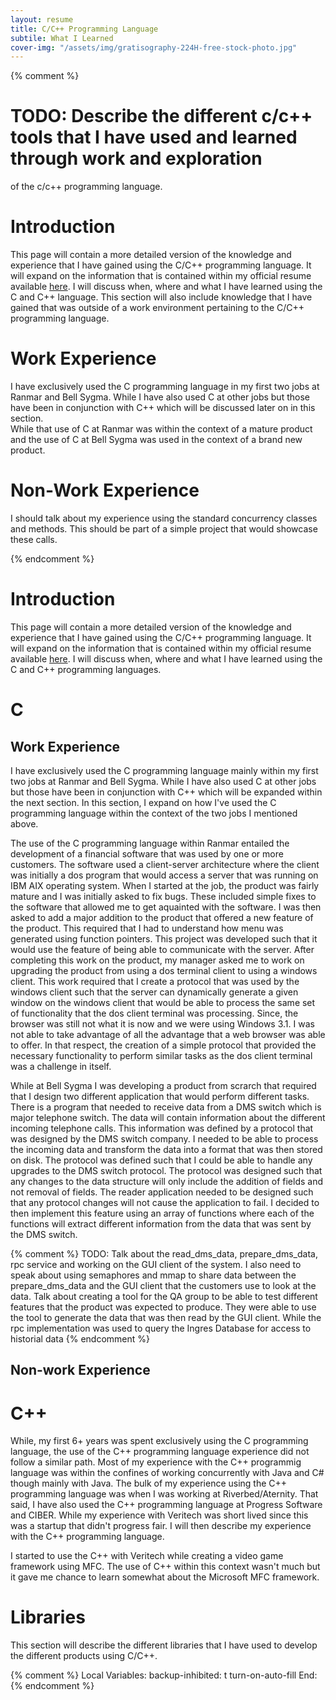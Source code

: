 ```yaml
---
layout: resume
title: C/C++ Programming Language
subtile: What I Learned
cover-img: "/assets/img/gratisography-224H-free-stock-photo.jpg"
---
```


{% comment %}
# TODO: Describe the different c/c++ tools that I have used and learned through work and exploration
of the c/c++ programming language.

# Introduction

This page will contain a more detailed version of the knowledge and experience that I have gained using the
C/C++ programming language.  It will expand on the information that is contained within my official resume
available [here](https://raw.githubusercontent.com/ccorsi/learning/docs/assets/pdf/ClaudioCorsiCV.pdf).  I
will discuss when, where and what I have learned using the C and C++ language.  This section will also 
include knowledge that I have gained that was outside of a work environment pertaining to the C/C++ 
programming language.

# Work Experience

I have exclusively used the C programming language in my first two jobs at Ranmar and Bell Sygma.  While I have also
used C at other jobs but those have been in conjunction with C++ which will be discussed later on in this section.  
While that use of C at Ranmar was within the context of a mature product and the use of C at Bell Sygma was used 
in the context of a brand new product.  

# Non-Work Experience

I should talk about my experience using the standard concurrency classes and methods.  This should be part of
a simple project that would showcase these calls.

{% endcomment %}

# Introduction

This page will contain a more detailed version of the knowledge and experience that I have gained using the
C/C++ programming language.  It will expand on the information that is contained within my official resume
available
<a href="https://raw.githubusercontent.com/ccorsi/learning/docs/assets/pdf/ClaudioCorsiCV.pdf" target="_blank">here</a>.
I will discuss when, where and what I have learned using the C and C++ programming languages.

# C

## Work Experience

I have exclusively used the C programming language mainly within my first two jobs at Ranmar and Bell Sygma.
While I have also used C at other jobs but those have been in conjunction with C++ which will be expanded
within the next section.  In this section, I expand on how I've used the C programming language within the
context of the two jobs I mentioned above.

The use of the C programming language within Ranmar entailed the development of a financial software that
was used by one or more customers.  The software used a client-server architecture where the client was
initially a dos program that would access a server that was running on IBM AIX operating system.  When I
started at the job, the product was fairly mature and I was initially asked to fix bugs.  These included
simple fixes to the software that allowed me to get aquainted with the software.  I was then asked to
add a major addition to the product that offered a new feature of the product.  This required that I had
to understand how menu was generated using function pointers.  This project was developed such that it
would use the feature of being able to communicate with the server.  After completing this work on the
product, my manager asked me to work on upgrading the product from using a dos terminal client to using a
windows client.  This work required that I create a protocol that was used by the windows client such that
the server can dynamically generate a given window on the windows client that would be able to process the
same set of functionality that the dos client terminal was processing.  Since, the browser was still not
what it is now and we were using Windows 3.1.  I was not able to take advantage of all the advantage that
a web browser was able to offer.  In that respect, the creation of a simple protocol that provided the
necessary functionality to perform similar tasks as the dos client terminal was a challenge in itself.

While at Bell Sygma I was developing a product from scrarch that required that I design two different
application that would perform different tasks.  There is a program that needed to receive data from a
DMS switch which is major telephone switch.  The data will contain information about the different
incoming telephone calls.  This information was defined by a protocol that was designed by the DMS
switch company.  I needed to be able to process the incoming data and transform the data into a format
that was then stored on disk.  The protocol was defined such that I could be able to handle any upgrades
to the DMS switch protocol.  The protocol was designed such that any changes to the data structure will
only include the addition of fields and not removal of fields.  The reader application needed to be
designed such that any protocol changes will not cause the application to fail.  I decided to then
implement this feature using an array of functions where each of the functions will extract different
information from the data that was sent by the DMS switch.

{% comment %}
TODO: Talk about the read_dms_data, prepare_dms_data, rpc service and working on the GUI client of the
system.  I also need to speak about using semaphores and mmap to share data between the prepare_dms_data
and the GUI client that the customers use to look at the data.  Talk about creating a tool for the
QA group to be able to test different features that the product was expected to produce.  They were
able to use the tool to generate the data that was then read by the GUI client.  While the rpc
implementation was used to query the Ingres Database for access to historial data
{% endcomment %}

## Non-work Experience

# C++

While, my first 6+ years was spent exclusively using the C programming language, the use of the C++ programming
language experience did not follow a similar path.  Most of my experience with the C++ programmig language was
within the confines of working concurrently with Java and C# though mainly with Java.  The bulk of my experience
using the C++ programming language was when I was working at Riverbed/Aternity.  That said, I have also used
the C++ programming language at Progress Software and CIBER.  While my experience with Veritech was short lived
since this was a startup that didn't progress fair.  I will then describe my experience with the C++ programming
language.

I started to use the C++ with Veritech while creating a video game framework using MFC.  The use of C++ within
this context wasn't much but it gave me chance to learn somewhat about the Microsoft MFC framework.

# Libraries

This section will describe the different libraries that I have used to develop the different products using
C/C++.



{% comment %}
Local Variables:
backup-inhibited: t
turn-on-auto-fill
End:
{% endcomment %}
